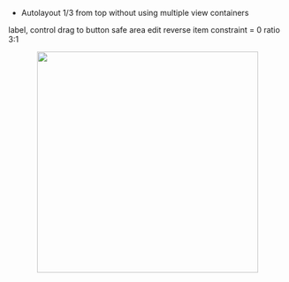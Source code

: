 * Autolayout 1/3 from top without using multiple view containers

label, control drag to button safe area
edit reverse item
constraint = 0
ratio 3:1



<p align="center">
  <img src= "https://github.com/ericyu423/CodePatternReference/blob/master/image/exampleAutoLayout.png" width="400"/>
</p>

